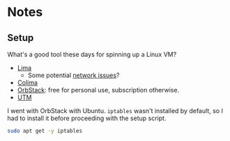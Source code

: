 # Notes

## Setup

What's a good tool these days for spinning up a Linux VM?
- [Lima](https://lima-vm.io/)
  - Some potential [network issues](https://jvns.ca/blog/2023/07/10/lima--a-nice-way-to-run-linux-vms-on-mac/)? 
- [Colima](https://github.com/abiosoft/colima)  
- [OrbStack](https://orbstack.dev/): free for personal use, subscription otherwise. 
- [UTM](https://mac.getutm.app/)

I went with OrbStack with Ubuntu.
`iptables` wasn't installed by default, so I had to install it before proceeding with the setup script.
```sh
sudo apt get -y iptables
```